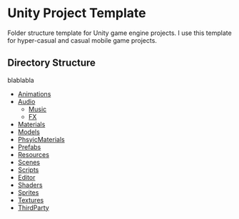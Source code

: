 # Unity Project Template
Folder structure template for Unity game engine projects. I use this template for hyper-casual and casual mobile game projects. 

## Directory Structure
blablabla

* [Animations]()
* [Audio]()
  * [Music]() 
  * [FX]() 
* [Materials]()
* [Models]()
* [PhsyicMaterials]()
* [Prefabs]()
* [Resources]()
* [Scenes]()
* [Scripts]()
 * [Editor]() 
* [Shaders]()
* [Sprites]()
* [Textures]()
* [ThirdParty]()
